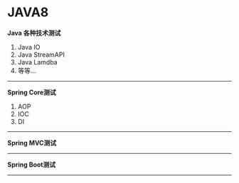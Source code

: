 # JAVA8

 **Java 各种技术测试**
  1. Java IO
  2. Java StreamAPI
  3. Java Lamdba
  4. 等等...
---------------------

**Spring Core测试**
  1. AOP  
  2. IOC  
  3. DI 
-------------------

**Spring MVC测试**


----------------------

**Spring Boot测试**


------------------
